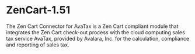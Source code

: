 ZenCart-1.51
============

The Zen Cart Connector for AvaTax is a Zen Cart compliant module that integrates the Zen Cart check-out process with the cloud computing  sales tax service AvaTax, provided by Avalara, Inc. for the calculation, compliance and reporting of sales tax. 
